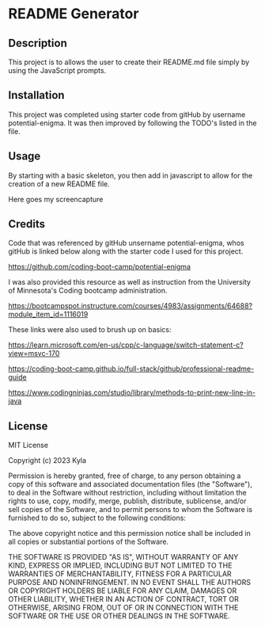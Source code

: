 # README Generator

## Description

This project is to allows the user to create their README.md file simply by using the JavaScript prompts.

## Installation

This project was completed using starter code from gitHub by username potential-enigma. It was then improved by following the TODO's listed in the file. 

## Usage

By starting with a basic skeleton, you then add in javascript to allow for the creation of a new README file. 

Here goes my screencapture

## Credits

Code that was referenced by gitHub unsername potential-enigma, whos gitHub is linked below along with the starter code I used for this project.

https://github.com/coding-boot-camp/potential-enigma

I was also provided this resource as well as instruction from the University of Minnesota's Coding bootcamp administration.

https://bootcampspot.instructure.com/courses/4983/assignments/64688?module_item_id=1116019

These links were also used to brush up on basics:

https://learn.microsoft.com/en-us/cpp/c-language/switch-statement-c?view=msvc-170

https://coding-boot-camp.github.io/full-stack/github/professional-readme-guide

https://www.codingninjas.com/studio/library/methods-to-print-new-line-in-java

## License

MIT License

Copyright (c) 2023 Kyla

Permission is hereby granted, free of charge, to any person obtaining a copy
of this software and associated documentation files (the "Software"), to deal
in the Software without restriction, including without limitation the rights
to use, copy, modify, merge, publish, distribute, sublicense, and/or sell
copies of the Software, and to permit persons to whom the Software is
furnished to do so, subject to the following conditions:

The above copyright notice and this permission notice shall be included in all
copies or substantial portions of the Software.

THE SOFTWARE IS PROVIDED "AS IS", WITHOUT WARRANTY OF ANY KIND, EXPRESS OR
IMPLIED, INCLUDING BUT NOT LIMITED TO THE WARRANTIES OF MERCHANTABILITY,
FITNESS FOR A PARTICULAR PURPOSE AND NONINFRINGEMENT. IN NO EVENT SHALL THE
AUTHORS OR COPYRIGHT HOLDERS BE LIABLE FOR ANY CLAIM, DAMAGES OR OTHER
LIABILITY, WHETHER IN AN ACTION OF CONTRACT, TORT OR OTHERWISE, ARISING FROM,
OUT OF OR IN CONNECTION WITH THE SOFTWARE OR THE USE OR OTHER DEALINGS IN THE
SOFTWARE.